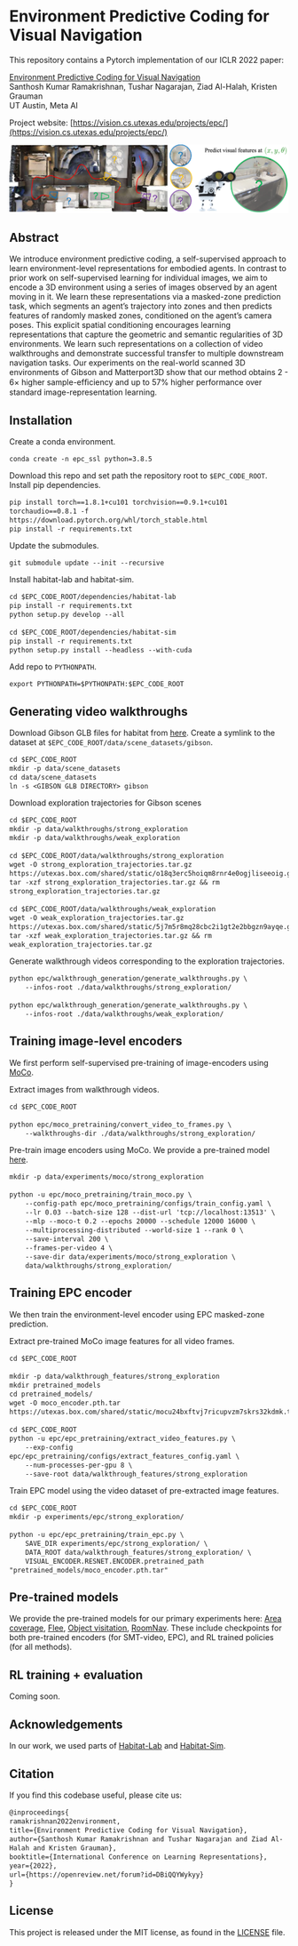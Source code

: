 # Environment Predictive Coding for Visual Navigation

This repository contains a Pytorch implementation of our ICLR 2022 paper:

[Environment Predictive Coding for Visual Navigation](https://openreview.net/pdf?id=DBiQQYWykyy)<br/>
Santhosh Kumar Ramakrishnan, Tushar Nagarajan, Ziad Al-Halah, Kristen Grauman<br/>
UT Austin, Meta AI

Project website: [https://vision.cs.utexas.edu/projects/epc/](https://vision.cs.utexas.edu/projects/epc/)

<p align="center">
  <img src="docs/epc_intro.png">
</p>

## Abstract
We introduce environment predictive coding, a self-supervised approach to learn environment-level representations for embodied agents. In contrast to prior work on self-supervised learning for individual images, we aim to encode a 3D environment using a series of images observed by an agent moving in it. We learn these representations via a masked-zone prediction task, which segments an agent’s trajectory into zones and then predicts features of randomly masked zones, conditioned on the agent’s camera poses. This explicit spatial conditioning encourages learning representations that capture the geometric and semantic regularities of 3D environments. We learn such representations on a collection of video walkthroughs and demonstrate successful transfer to multiple downstream navigation tasks. Our experiments on the real-world scanned 3D environments of Gibson and Matterport3D show that our method obtains 2 - 6× higher sample-efﬁciency and up to 57% higher performance over standard image-representation learning.

## Installation

Create a conda environment.
```
conda create -n epc_ssl python=3.8.5
```
Download this repo and set path the repository root to `$EPC_CODE_ROOT`.
Install pip dependencies.
```
pip install torch==1.8.1+cu101 torchvision==0.9.1+cu101 torchaudio==0.8.1 -f https://download.pytorch.org/whl/torch_stable.html
pip install -r requirements.txt
```
Update the submodules.
```
git submodule update --init --recursive
```
Install habitat-lab and habitat-sim.
```
cd $EPC_CODE_ROOT/dependencies/habitat-lab
pip install -r requirements.txt
python setup.py develop --all

cd $EPC_CODE_ROOT/dependencies/habitat-sim
pip install -r requirements.txt
python setup.py install --headless --with-cuda
```
Add repo to `PYTHONPATH`.
```
export PYTHONPATH=$PYTHONPATH:$EPC_CODE_ROOT
```


## Generating video walkthroughs

Download Gibson GLB files for habitat from [here](https://github.com/StanfordVL/GibsonEnv/blob/master/gibson/data/README.md). Create a symlink to the dataset at `$EPC_CODE_ROOT/data/scene_datasets/gibson`.
```
cd $EPC_CODE_ROOT
mkdir -p data/scene_datasets
cd data/scene_datasets
ln -s <GIBSON GLB DIRECTORY> gibson
```
Download exploration trajectories for Gibson scenes
```
cd $EPC_CODE_ROOT
mkdir -p data/walkthroughs/strong_exploration
mkdir -p data/walkthroughs/weak_exploration

cd $EPC_CODE_ROOT/data/walkthroughs/strong_exploration
wget -O strong_exploration_trajectories.tar.gz https://utexas.box.com/shared/static/o18q3erc5hoiqm8rnr4e0ogjliseeoig.gz
tar -xzf strong_exploration_trajectories.tar.gz && rm strong_exploration_trajectories.tar.gz

cd $EPC_CODE_ROOT/data/walkthroughs/weak_exploration
wget -O weak_exploration_trajectories.tar.gz https://utexas.box.com/shared/static/5j7m5r8mq28cbc2i1gt2e2bbgzn9ayqe.gz
tar -xzf weak_exploration_trajectories.tar.gz && rm weak_exploration_trajectories.tar.gz
```
Generate walkthrough videos corresponding to the exploration trajectories.
```
python epc/walkthrough_generation/generate_walkthroughs.py \
    --infos-root ./data/walkthroughs/strong_exploration/

python epc/walkthrough_generation/generate_walkthroughs.py \
    --infos-root ./data/walkthroughs/weak_exploration/
```

## Training image-level encoders
We first perform self-supervised pre-training of image-encoders using [MoCo](https://github.com/facebookresearch/moco).

Extract images from walkthrough videos.
```
cd $EPC_CODE_ROOT

python epc/moco_pretraining/convert_video_to_frames.py \
    --walkthroughs-dir ./data/walkthroughs/strong_exploration/
```
Pre-train image encoders using MoCo. We provide a pre-trained model [here](https://utexas.box.com/s/mocu24bxftvj7ricupvzm7skrs32kdmk).
```
mkdir -p data/experiments/moco/strong_exploration

python -u epc/moco_pretraining/train_moco.py \
    --config-path epc/moco_pretraining/configs/train_config.yaml \
    --lr 0.03 --batch-size 128 --dist-url 'tcp://localhost:13513' \
    --mlp --moco-t 0.2 --epochs 20000 --schedule 12000 16000 \
    --multiprocessing-distributed --world-size 1 --rank 0 \
    --save-interval 200 \
    --frames-per-video 4 \
    --save-dir data/experiments/moco/strong_exploration \
    data/walkthroughs/strong_exploration/
```

## Training EPC encoder
We then train the environment-level encoder using EPC masked-zone prediction.

Extract pre-trained MoCo image features for all video frames.
```
cd $EPC_CODE_ROOT

mkdir -p data/walkthrough_features/strong_exploration
mkdir pretrained_models
cd pretrained_models/
wget -O moco_encoder.pth.tar https://utexas.box.com/shared/static/mocu24bxftvj7ricupvzm7skrs32kdmk.tar

cd $EPC_CODE_ROOT
python -u epc/epc_pretraining/extract_video_features.py \
    --exp-config epc/epc_pretraining/configs/extract_features_config.yaml \
    --num-processes-per-gpu 8 \
    --save-root data/walkthrough_features/strong_exploration
```
Train EPC model using the video dataset of pre-extracted image features.
```
cd $EPC_CODE_ROOT
mkdir -p experiments/epc/strong_exploration/

python -u epc/epc_pretraining/train_epc.py \
    SAVE_DIR experiments/epc/strong_exploration/ \
    DATA_ROOT data/walkthrough_features/strong_exploration/ \
    VISUAL_ENCODER.RESNET.ENCODER.pretrained_path "pretrained_models/moco_encoder.pth.tar"
```

## Pre-trained models
We provide the pre-trained models for our primary experiments here: [Area coverage](https://utexas.box.com/s/h6tevp2e1cx8dqn84gtoqsho8naphajq), [Flee](https://utexas.box.com/s/359sj49kcceslteaoewsdfr9d93gilfh), [Object visitation](https://utexas.box.com/s/t3dphxfprg8852xuaiua3oekhvsmrggv), [RoomNav](https://utexas.box.com/s/ivpie0bhpxe49mzzf5kdt0nah4hc248a). These include checkpoints for both pre-trained encoders (for SMT-video, EPC), and RL trained policies (for all methods).

## RL training + evaluation
Coming soon.

## Acknowledgements
In our work, we used parts of [Habitat-Lab](https://github.com/facebookresearch/habitat-lab) and [Habitat-Sim](https://github.com/facebookresearch/habitat-sim).

## Citation
If you find this codebase useful, please cite us:
```
@inproceedings{
ramakrishnan2022environment,
title={Environment Predictive Coding for Visual Navigation},
author={Santhosh Kumar Ramakrishnan and Tushar Nagarajan and Ziad Al-Halah and Kristen Grauman},
booktitle={International Conference on Learning Representations},
year={2022},
url={https://openreview.net/forum?id=DBiQQYWykyy}
}
```

## License
This project is released under the MIT license, as found in the [LICENSE](LICENSE) file.
